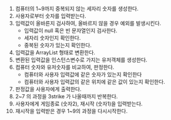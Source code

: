 1. 컴퓨터의 1~9까지 중복되지 않는 세자리 숫자를 생성한다.
2. 사용자로부터 숫자를 입력받는다.
3. 입력값이 올바른지 검사하여, 올바르지 않을 경우 예외를 발생시킨다.
   - 입력값이 null 혹은 빈 문자열인지 검사한다.
   - 세자리 숫자인지 확인한다.
   - 중복된 숫자가 있는지 확인한다.
4. 입력값을 ArrayList 형태로 변환한다.
5. 변환된 입력값을 인스턴스변수로 가지는 유저객체를 생성한다.
6. 컴퓨터 숫자와 유저숫자를 비교하여, 판정한다.
   - 컴퓨터와 사용자 입력값에 같은 숫자가 있는지 확인한다
   - 컴퓨터와 사용자 입력값의 같은 위치에 같은 값이 있는지 확인한다.
7. 판정값을 사용자에게 출력한다.
8. 2~7 의 과정을 3strike 가 나올때까지 반복한다.
9. 사용자에게 게임종료 (숫자2), 재시작 (숫자1)을 입력받는다.
10. 재시작을 입력받은 경우 1~9의 과정을 다시시작한다.